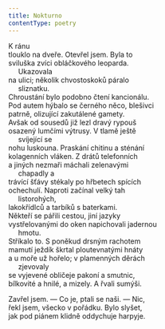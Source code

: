 ```yaml
---
title: Nokturno
contentType: poetry
---
```


<section>

K ránu  
tlouklo na dveře. Otevřel jsem. Byla to  
sviluška zvíci obláčkového leoparda.  
     Ukazovala  
na ulici; několik chvostoskoků páralo  
     sliznatku.  
Chroustání bylo podobno čtení kancionálu.  
Pod autem hýbalo se černého něco, blešivci  
patrně, olizující zakutálené gamety.  
Avšak od sousedů již lezl dravý rypouš  
osazený lumčími výtrusy. V tlamě ještě  
     svíjející se  
nohu luskouna. Praskání chitinu a sténání  
kolagenních vláken. Z drátů telefonních  
a jiných nezmaři máchali zelenavými  
     chapadly a  
trávící šťávy stékaly po hřbetech spících  
ochechulí. Naproti začínal velký tah  
     listorohých,  
lakokřídlců a tarbíků s baterkami.  
Někteří se pářili cestou, jiní jazyky  
vystřelovanými do oken napichovali jadernou  
     hmotu.  
Stříkalo to. S poněkud drsným rachotem  
mamutí ježdík škrtal ploutevnatými hnáty  
a u moře už hořelo; v plamenných děrách  
     zjevovaly  
se vyjevené obličeje pakoní a smutnic,  
bílkovité a hnilé, a mizely. A řvali sumýši.

</section>

<section>

Zavřel jsem. — Co je, ptali se naši. — Nic,  
řekl jsem, všecko v pořádku. Bylo slyšet,  
jak pod piánem klidně oddychuje harpyje.

</section>
